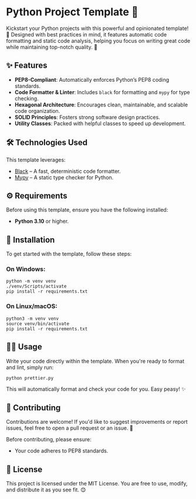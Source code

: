 # Python Project Template 🐍

Kickstart your Python projects with this powerful and opinionated template! 🎉 Designed with best practices in mind, it features automatic code formatting and static code analysis, helping you focus on writing great code while maintaining top-notch quality. 🚀

## ✨ Features

- **PEP8-Compliant**: Automatically enforces Python’s PEP8 coding standards.
- **Code Formatter & Linter**: Includes `black` for formatting and `mypy` for type checking.
- **Hexagonal Architecture**: Encourages clean, maintainable, and scalable code organization.
- **SOLID Principles**: Fosters strong software design practices.
- **Utility Classes**: Packed with helpful classes to speed up development.

## 🛠️ Technologies Used

This template leverages:
- [Black](https://black.readthedocs.io/) – A fast, deterministic code formatter.
- [Mypy](https://mypy.readthedocs.io/) – A static type checker for Python.

## ⚙️ Requirements

Before using this template, ensure you have the following installed:
- **Python 3.10** or higher.

## 🚀 Installation

To get started with the template, follow these steps:

### On Windows:

```shell
python -m venv venv
./venv/Scripts/activate
pip install -r requirements.txt
```

### On Linux/macOS:

```shell
python3 -m venv venv
source venv/bin/activate
pip install -r requirements.txt
```

## 🧑‍💻 Usage

Write your code directly within the template.
When you're ready to format and lint, simply run:
```shell
python prettier.py
```

This will automatically format and check your code for you. Easy peasy! ✨

## 🤝 Contributing

Contributions are welcome! If you'd like to suggest improvements or report issues, feel free to open a pull request or an issue. 🙌

Before contributing, please ensure:
- Your code adheres to PEP8 standards.


## 📜 License

This project is licensed under the MIT License. You are free to use, modify, and distribute it as you see fit. 😊